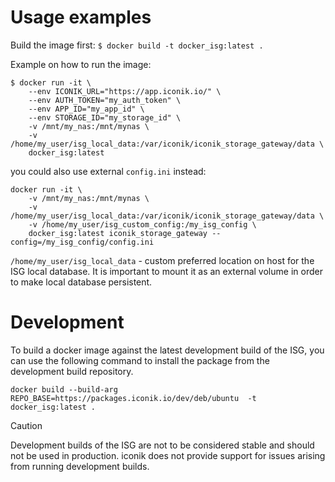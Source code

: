 # Usage examples
Build the image first:
`$ docker build -t docker_isg:latest .`

Example on how to run the image:
```
$ docker run -it \
    --env ICONIK_URL="https://app.iconik.io/" \
    --env AUTH_TOKEN="my_auth_token" \
    --env APP_ID="my_app_id" \
    --env STORAGE_ID="my_storage_id" \
    -v /mnt/my_nas:/mnt/mynas \
    -v /home/my_user/isg_local_data:/var/iconik/iconik_storage_gateway/data \
    docker_isg:latest
```

you could also use external `config.ini` instead:
```
docker run -it \
    -v /mnt/my_nas:/mnt/mynas \
    -v /home/my_user/isg_local_data:/var/iconik/iconik_storage_gateway/data \
    -v /home/my_user/isg_custom_config:/my_isg_config \
    docker_isg:latest iconik_storage_gateway --config=/my_isg_config/config.ini
```

`/home/my_user/isg_local_data` - custom preferred location on host
for the ISG local database. It is important to mount it as an external
volume in order to make local database persistent.


# Development

To build a docker image against the latest development build of the
ISG, you can use the following command to install the package from the
development build repository.

`docker build --build-arg REPO_BASE=https://packages.iconik.io/dev/deb/ubuntu  -t docker_isg:latest .`

> [!CAUTION]
>
> Development builds of the ISG are not to be considered stable and
> should not be used in production. iconik does not provide support for
> issues arising from running development builds.
